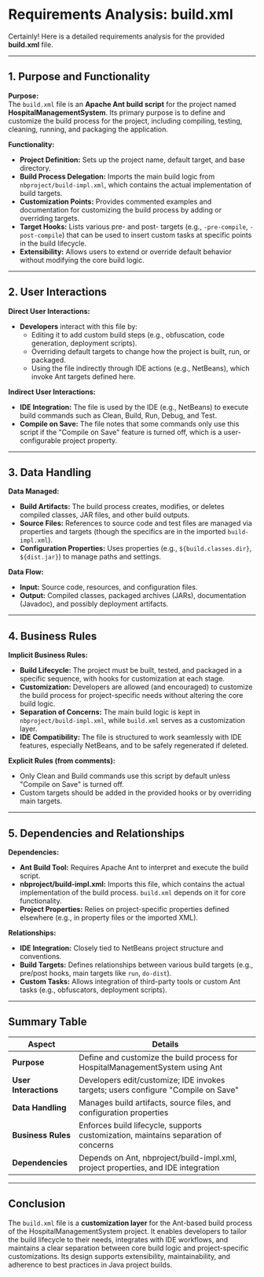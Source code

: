 # Requirements Analysis: build.xml

Certainly! Here is a detailed requirements analysis for the provided **build.xml** file.

---

## 1. Purpose and Functionality

**Purpose:**  
The `build.xml` file is an **Apache Ant build script** for the project named **HospitalManagementSystem**. Its primary purpose is to define and customize the build process for the project, including compiling, testing, cleaning, running, and packaging the application.

**Functionality:**
- **Project Definition:** Sets up the project name, default target, and base directory.
- **Build Process Delegation:** Imports the main build logic from `nbproject/build-impl.xml`, which contains the actual implementation of build targets.
- **Customization Points:** Provides commented examples and documentation for customizing the build process by adding or overriding targets.
- **Target Hooks:** Lists various pre- and post- targets (e.g., `-pre-compile`, `-post-compile`) that can be used to insert custom tasks at specific points in the build lifecycle.
- **Extensibility:** Allows users to extend or override default behavior without modifying the core build logic.

---

## 2. User Interactions

**Direct User Interactions:**
- **Developers** interact with this file by:
  - Editing it to add custom build steps (e.g., obfuscation, code generation, deployment scripts).
  - Overriding default targets to change how the project is built, run, or packaged.
  - Using the file indirectly through IDE actions (e.g., NetBeans), which invoke Ant targets defined here.

**Indirect User Interactions:**
- **IDE Integration:** The file is used by the IDE (e.g., NetBeans) to execute build commands such as Clean, Build, Run, Debug, and Test.
- **Compile on Save:** The file notes that some commands only use this script if the "Compile on Save" feature is turned off, which is a user-configurable project property.

---

## 3. Data Handling

**Data Managed:**
- **Build Artifacts:** The build process creates, modifies, or deletes compiled classes, JAR files, and other build outputs.
- **Source Files:** References to source code and test files are managed via properties and targets (though the specifics are in the imported `build-impl.xml`).
- **Configuration Properties:** Uses properties (e.g., `${build.classes.dir}`, `${dist.jar}`) to manage paths and settings.

**Data Flow:**
- **Input:** Source code, resources, and configuration files.
- **Output:** Compiled classes, packaged archives (JARs), documentation (Javadoc), and possibly deployment artifacts.

---

## 4. Business Rules

**Implicit Business Rules:**
- **Build Lifecycle:** The project must be built, tested, and packaged in a specific sequence, with hooks for customization at each stage.
- **Customization:** Developers are allowed (and encouraged) to customize the build process for project-specific needs without altering the core build logic.
- **Separation of Concerns:** The main build logic is kept in `nbproject/build-impl.xml`, while `build.xml` serves as a customization layer.
- **IDE Compatibility:** The file is structured to work seamlessly with IDE features, especially NetBeans, and to be safely regenerated if deleted.

**Explicit Rules (from comments):**
- Only Clean and Build commands use this script by default unless "Compile on Save" is turned off.
- Custom targets should be added in the provided hooks or by overriding main targets.

---

## 5. Dependencies and Relationships

**Dependencies:**
- **Ant Build Tool:** Requires Apache Ant to interpret and execute the build script.
- **nbproject/build-impl.xml:** Imports this file, which contains the actual implementation of the build process. `build.xml` depends on it for core functionality.
- **Project Properties:** Relies on project-specific properties defined elsewhere (e.g., in property files or the imported XML).

**Relationships:**
- **IDE Integration:** Closely tied to NetBeans project structure and conventions.
- **Build Targets:** Defines relationships between various build targets (e.g., pre/post hooks, main targets like `run`, `do-dist`).
- **Custom Tasks:** Allows integration of third-party tools or custom Ant tasks (e.g., obfuscators, deployment scripts).

---

## Summary Table

| Aspect                | Details                                                                                      |
|-----------------------|---------------------------------------------------------------------------------------------|
| **Purpose**           | Define and customize the build process for HospitalManagementSystem using Ant               |
| **User Interactions** | Developers edit/customize; IDE invokes targets; users configure "Compile on Save"           |
| **Data Handling**     | Manages build artifacts, source files, and configuration properties                         |
| **Business Rules**    | Enforces build lifecycle, supports customization, maintains separation of concerns          |
| **Dependencies**      | Depends on Ant, nbproject/build-impl.xml, project properties, and IDE integration           |

---

## Conclusion

The `build.xml` file is a **customization layer** for the Ant-based build process of the HospitalManagementSystem project. It enables developers to tailor the build lifecycle to their needs, integrates with IDE workflows, and maintains a clear separation between core build logic and project-specific customizations. Its design supports extensibility, maintainability, and adherence to best practices in Java project builds.